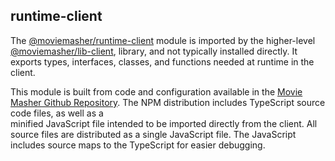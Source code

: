 ## runtime-client

The 
[@moviemasher/runtime-client](https://www.npmjs.com/package/@moviemasher/runtime-client)
module is imported by the higher-level 
[@moviemasher/lib-client](https://www.npmjs.com/package/@moviemasher/lib-client), 
library, and not typically installed directly. It exports 
types, interfaces, classes, and functions needed at runtime in the client.

This module is built from code and configuration available in the
[Movie Masher Github Repository](https://github.com/moviemasher/moviemasher.js).
The NPM distribution includes TypeScript source code files, as well as a  
minified JavaScript file intended to be imported directly from the client. 
All source files are distributed as a single JavaScript file. The JavaScript 
includes source maps to the TypeScript for easier debugging. 
